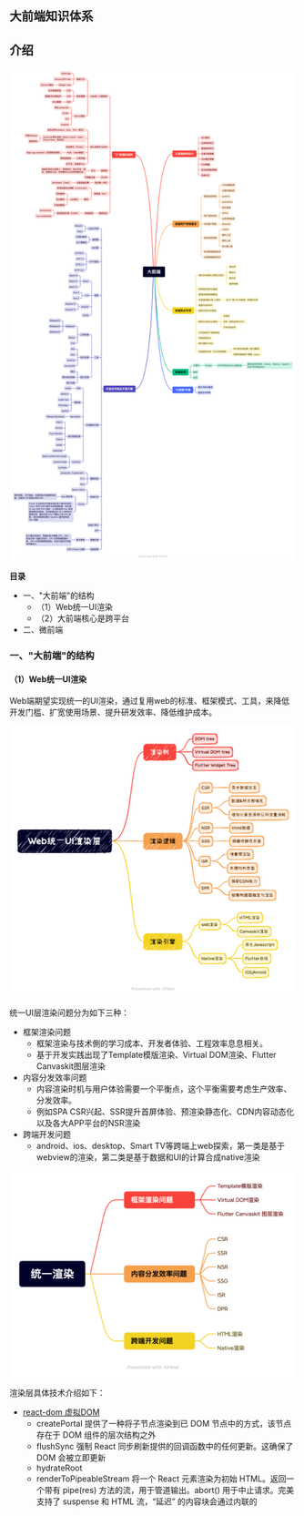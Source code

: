 
##  大前端知识体系

## 介绍

<img src="./mind-map/大前端.png" sizes="(max-width: 320px) 280px,(max-width: 480px) 440px, 800px" >

**目录**

- 一、"大前端"的结构
  - （1）Web统一UI渲染
  - （2）大前端核心是跨平台
- 二、微前端
### 一、"大前端"的结构

#### （1）Web统一UI渲染

Web端期望实现统一的UI渲染，通过复用web的标准、框架模式、工具，来降低开发门槛、扩宽使用场景、提升研发效率、降低维护成本。

<img src="./mind-map/Web统一UI渲染层.png" sizes="(max-width: 320px) 280px,(max-width: 480px) 440px, 800px" >



统一UI层渲染问题分为如下三种：
- 框架渲染问题
  - 框架渲染与技术側的学习成本、开发者体验、工程效率息息相关。
  - 基于开发实践出现了Template模版渲染、Virtual DOM渲染、Flutter Canvaskit图层渲染
- 内容分发效率问题
  - 内容渲染时机与用户体验需要一个平衡点，这个平衡需要考虑生产效率、分发效率。
  - 例如SPA CSR兴起、SSR提升首屏体验、预渲染静态化、CDN内容动态化以及各大APP平台的NSR渲染
- 跨端开发问题
  - android、ios、desktop、Smart TV等跨端上web探索，第一类是基于webview的渲染，第二类是基于数据和UI的计算合成native渲染

<img src="./mind-map/统一渲染.png" sizes="(max-width: 320px) 280px,(max-width: 480px) 440px, 800px" >


渲染层具体技术介绍如下：
- [react-dom 虚拟DOM](https://github.com/facebook/react/tree/main/packages/react-dom!)
    - createPortal 提供了一种将子节点渲染到已 DOM 节点中的方式，该节点存在于 DOM 组件的层次结构之外
    - flushSync 强制 React 同步刷新提供的回调函数中的任何更新。这确保了 DOM 会被立即更新
    - hydrateRoot
    - renderToPipeableStream 将一个 React 元素渲染为初始 HTML。返回一个带有 pipe(res) 方法的流，用于管道输出。abort() 用于中止请求。完美支持了 suspense 和 HTML 流，“延迟” 的内容块会通过内联的 <script> 标签嵌入
    - renderToReadableStream 将一个 React 元素通过流的形式注入初始的 HTML 中
    - （静态页面生成器）renderToStaticNodeStream 此方法与 renderToNodeStream 相似，但此方法不会在 React 内部创建的额外 DOM 属性，例如 data-reactroot
    - renderToString 将一个 React 元素渲染成其初始的 HTML。React 将返回一个 HTML 字符串
    - （静态页面生成器）renderToStaticMarkup 与 renderToString 相似，只是该方法不会创建 React 内部使用的额外 DOM 属性，如 data-reactroot
```javascript
// 客户端
import { createRoot } from 'react-dom/client';
function App() { return <div>Hello World</div>; }
const root = createRoot(document.getElementById('root'));
root.render(<App />);

// 服务端
import { renderToPipeableStream } from 'react-dom/server';
function App() { return <div>Hello World</div>;}
function handleRequest(res) {
    const stream = renderToPipeableStream(<App />, {
        onShellReady() { res.statusCode = 200; res.setHeader('Content-type', 'text/html'); stream.pipe(res);},
    });
}
```
- [snabbdom virtual DOM库](https://github.com/snabbdom/snabbdom!)
    - 介绍：snabbdom以函数的形式来表达程序视图，但现有的解决方式基本都过于臃肿、性能不佳、功能缺乏、API 偏向于 OOP 或者缺少一些我所需要的功能
    - vue vdom基于snabdom实现
- [CanvasKit](https://tedaliez.github.io/2019/07/14/CanvasKit%E7%AE%80%E4%BB%8B/!)
  - Flutter 将引擎编译成 WebAssembly 格式，并使用 WebGL 渲染，这种渲染方式的渲染器官方称为 CanvasKit 渲染器

- 预编译 [handlebars 模版语法](https://github.com/handlebars-lang/handlebars.js)
  - 数据绑定包括：表达式 {{ data.name }} 、块表达式{{#custom}}、内置块表达式{{#with}} {{#each}} 等
    
- 预编译 [art-template 简约、超快的模板引擎](https://github.com/aui/art-template!)

- [ejs 高效的嵌入式 JavaScript 模板引擎](https://github.com/mde/ejs!)
  - EJS 能够缓存 JS 函数的中间代码，从而提升执行速度。例如：ejs.cache = LRU(100);
  - <% 流程控制、<%- 引入包含、<%= 数据写入
  
- [jsdom](https://github.com/jsdom/jsdom!)
  - 介绍：由 javascript 实现的一系列 web标准，特别是 WHATWG 组织制定的DOM和 HTML 标准，用于在 nodejs 中使用。该项目的目标是模拟足够的Web浏览器子集，以便用于测试和挖掘真实世界的Web应用

**优秀文档：**
- [Virtual DOM 的设计与实现](https://nosaid.com/article/virtual-dom!)
  - VNode 的设计
    - key 是 VNode 在同一父节点下的唯一标识
    - type 表示 tagName，表示节点的 tag 类型
    - data 是 IVNodeData 类型，包含了 节点属性、节点状态、事件 等信息
    - children 表示子节点数组，对应了真实 dom 中的 childNodes
    - text 表示 textContent
    - elm 对应了真实 dom 元素
    - isVNode 和 isSameVNode 是 VNode 相关的静态方法
  - VNode生成函数
  - diff 3种情况：
    - 对于相同的部分，保持不变。
    - 不一样，但是可复用。
      - 都是文本节点，内容更新
      - isSameVNode，tagName 和 key 都相同的时候，元素复用
      - 都是容器节点，递归比对children
        - 循环目标 children，能复用的节点，移动到当前位置，
        - 没找到能复用的节点，就自己生成一个
        - 多余删除
        - 非尾部插入，非尾部删除处理？？？？？？？？
    - 不一样，不能复用。
      - 新节点是容器节点，旧的是文本节点。删除文本，添加新节点
      - 新节点是文本节点，旧的是容器节点。删除容器节点，添加文本节点。
- [jsdom 中文介绍](https://github.com/jsdom/jsdom/wiki/jsdom-%E4%B8%AD%E6%96%87%E6%96%87%E6%A1%A3!)
- [跨平台Web Canvas渲染引擎架构的设计与思考(内含实现方案)](https://www.modb.pro/db/111446!)
  <img src="./imgs/web_canvas_arct.png" sizes="(max-width: 320px) 280px,(max-width: 480px) 440px, 800px" >
- [你知道吗？SSR、SSG、ISR、DPR 有什么区别？](https://www.cnblogs.com/lhb25/p/16223782.html!)

#### （2）大前端核心是跨平台

打破平台的桎梏，是前端开发人的执念。

<img src="./mind-map/核心是跨平台技术.png" sizes="(max-width: 320px) 280px,(max-width: 480px) 440px, 800px" >


整体发展阶段如下：

- Hybrid APP（类原生体验）
  - Cordova、Ionic
- Javascript Native APP （原生体验）
  - React-native、Weex
- Flutter Native APP （原生体验）
  - Flutter
- Progressive Web APP （类原生体验）
  - PWA无需下载、快速启动、顺滑体验，提供可靠的、快速的、沉浸式的应用。
- 小程序 APP（类原生体验）
    - weixin 、 douyin、alipay、baidu等
    - 跨渠道的框架Taro、uni-app、mpvue、remax

具体技术如下：

- Hybrid APP分为 多View混合型、单View混合型 Web主体型
  - 多View混合型即native view和web view独立展示，交替出现。
  - 在同一个view内，native view和web view为层叠关系，同时出现。开发成本较高，难度较大，但是体验较好
  - 应用主体是web view，穿插native功能，主要以网页语言编写
- WebView进行配置和管理
  - 添加访问网络权限
  - 生成一个WebView组件（1. 直接在在Activity中生成. 2.在Activity的layout文件里添加webview控件）
  - setJavaScriptEnabled、setPluginsEnabled、setUseWideViewPort、setLoadWithOverviewMode、setSupportZoom等
- webview加载
  - 超文本连接 https://www.xxx.com/page.html
  - apk包中的html页面 file:///android_asset/test.html
  - 手机本地的html页面 content://com.android.htmlfileprovider/sdcard/test.html
  - 加载 HTML 片段 WebView.loadData(String data, String mimeType, String encoding)
- webview API
  - 网页导航canGoBack、goBack、canGoForward、goForward
  - 状态切换 onResume、onPause（暂停所有动作：DOM的解析、plugin的执行、JavaScript执行）、removeView、destroy
  - 缓存数据 clearCache、clearHistory、clearFormData
- H5与Native交互设计
  - NativeUI组件，header组件、消息类组件
  - 通讯录、系统、设备信息读取接口
  - 互相跳转
  - Hybrid交互原理
    - WKWebView+WKScriptMessageHandler实现JS与OC之间互相通信
    - UIWebview的javaScriptcore方式


#### 二、微前端
微服务是一种开发软件的架构和组织方法，其中软件由通过明确定义的API进行通信的小型独立服务组成。把微服务的概念应用到前端， 前端微服务/微前端服务 就诞生了，简称其为微前端。

微前端框架一般具有以下三个特点：

- 技术栈无关：主框架不限制接入应用的技术栈，子应用具备完全自主权。
- 独立性强：独立开发、独立部署，子应用仓库独立。
- 状态隔离：运行时每个子应用之间状态隔离。


微前端实现思路：
- 服务端集成，利用Nginx配置反向代理来实现不同路径映射到不同应用
- 运行时集成，使用 iframe ，通过配置不同的src加载不同的子应用页面
- 现有开源方案
  - single-spa
    - 核心定义了一套协议，协议包含主应用的配置信息和子应用的生命周期，通过协议主应用可以知道在什么情况下激活哪个子应用。
```javascript
singleSpa.registerApplication({
  name: "subApp1", //子应用的名称
  app: () => System.import("/a/b/subAPP/code"),//告诉主应用如何加载子应用的代码，
  activeWhen: "/subApp1", //告诉主应用何时激活子应用
});
```
  - qiankun
  - 
  - Module Federation











